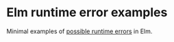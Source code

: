 # Elm runtime error examples

Minimal examples of [possible runtime errors](https://github.com/elm/core/issues/377) in Elm.